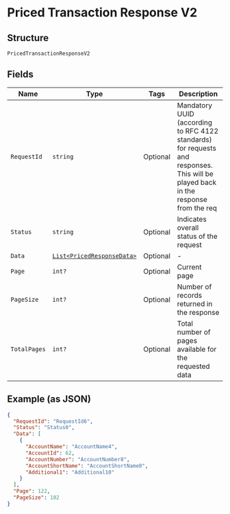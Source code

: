 
# Priced Transaction Response V2

## Structure

`PricedTransactionResponseV2`

## Fields

| Name | Type | Tags | Description |
|  --- | --- | --- | --- |
| `RequestId` | `string` | Optional | Mandatory UUID (according to RFC 4122 standards) for requests and responses. This will be played back in the response from the req |
| `Status` | `string` | Optional | Indicates overall status of the request |
| `Data` | [`List<PricedResponseData>`](../../doc/models/priced-response-data.md) | Optional | - |
| `Page` | `int?` | Optional | Current page |
| `PageSize` | `int?` | Optional | Number of records returned in the response |
| `TotalPages` | `int?` | Optional | Total number of pages available for the requested data |

## Example (as JSON)

```json
{
  "RequestId": "RequestId6",
  "Status": "Status0",
  "Data": [
    {
      "AccountName": "AccountName4",
      "AccountId": 62,
      "AccountNumber": "AccountNumber8",
      "AccountShortName": "AccountShortName0",
      "Additional1": "Additional10"
    }
  ],
  "Page": 122,
  "PageSize": 102
}
```

